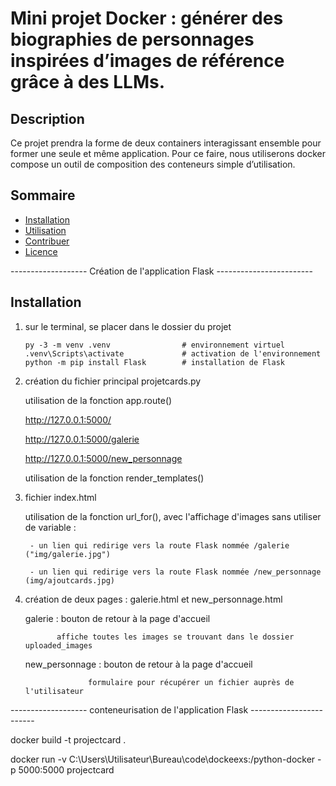 # Mini projet Docker : générer des biographies de personnages inspirées d’images de référence grâce à des LLMs.

## Description
Ce projet prendra la forme de deux containers interagissant ensemble pour former une seule et même application. Pour ce faire, nous utiliserons docker compose un outil de composition des conteneurs simple d’utilisation.

## Sommaire
- [Installation](#installation)
- [Utilisation](#utilisation)
- [Contribuer](#contribuer)
- [Licence](#licence)

------------------- Création de l'application Flask ------------------------


## Installation
1. sur le terminal, se placer dans le dossier du projet

    ``` Terminal
    py -3 -m venv .venv                # environnement virtuel
    .venv\Scripts\activate             # activation de l'environnement
    python -m pip install Flask        # installation de Flask
    ```
2) création du fichier principal projetcards.py

    utilisation de la fonction app.route()

    http://127.0.0.1:5000/

    http://127.0.0.1:5000/galerie

    http://127.0.0.1:5000/new_personnage

    utilisation de la fonction render_templates()

3) fichier index.html

    utilisation de la fonction url_for(), avec l'affichage d'images sans utiliser de variable :

        - un lien qui redirige vers la route Flask nommée /galerie ("img/galerie.jpg")

        - un lien qui redirige vers la route Flask nommée /new_personnage (img/ajoutcards.jpg)
    
4) création de deux pages : galerie.html et new_personnage.html

    galerie : bouton de retour à la page d'accueil
                
              affiche toutes les images se trouvant dans le dossier uploaded_images

    new_personnage : bouton de retour à la page d'accueil

                     formulaire pour récupérer un fichier auprès de l'utilisateur

------------------- conteneurisation de l'application Flask  ------------------------



docker build -t projectcard .

docker run -v C:\Users\Utilisateur\Bureau\code\dockeexs:/python-docker -p 5000:5000 projectcard